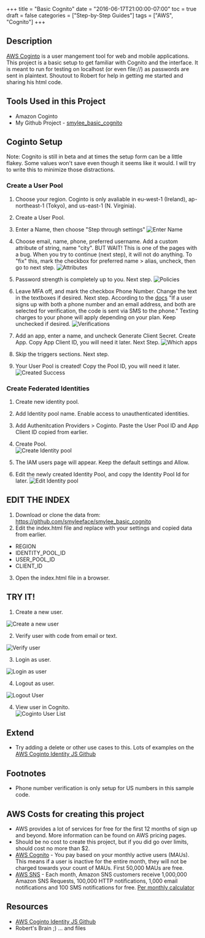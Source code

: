 +++
title = "Basic Cognito"
date = "2016-06-17T21:00:00-07:00"
toc = true
draft = false
categories = ["Step-by-Step Guides"]
tags = ["AWS", "Cognito"]
+++

## Description
[AWS Coginto](https://aws.amazon.com/cognito/) is a user mangement tool for web and mobile applications. This project is a basic setup to get familiar with Cognito and the interface. It is meant to run for testing on localhost (or even file://) as passwords are sent in plaintext.
Shoutout to Robert for help in getting me started and sharing his html code.

## Tools Used in this Project
* Amazon Coginto
* My Github Project - [smylee_basic_cognito](https://github.com/smyleeface/smylee_basic_cognito)

## Coginto Setup
Note: Cognito is still in beta and at times the setup form can be a little flakey. Some values won't save even though it seems like it would. I will try to write this to minimize those distractions.

### Create a User Pool
1. Choose your region. Coginto is only avaliable in eu-west-1 (Ireland), ap-northeast-1 (Tokyo), and us-east-1 (N. Virginia).
1. Create a User Pool.
2. Enter a Name, then choose "Step through settings"
![Enter Name](/images/20160617-basiccognito/pool_name.png "Enter Name")

3. Choose email, name, phone, preferred username. Add a custom attribute of string, name "city".
BUT WAIT! This is one of the pages with a bug. When you try to continue (next step), it will not do anything. To "fix" this, mark the checkbox for preferred name > alias, uncheck, then go to next step.
![Attributes](/images/20160617-basiccognito/attributes.png "Attributes")

4. Password strength is completely up to you. Next step.
![Policies](/images/20160617-basiccognito/policies.png "Policies")

5. Leave MFA off, and mark the checkbox Phone Number. Change the text in the textboxes if desired. Next step.
According to the [docs](https://docs.aws.amazon.com/cognito/latest/developerguide/cognito-user-identity-pools-settings.html?icmpid=docs_cognito_console#user-pool-settings-email-phone-verification) "If a user signs up with both a phone number and an email address, and both are selected for verification, the code is sent via SMS to the phone."
Texting charges to your phone will apply depending on your plan. Keep unchecked if desired.
![Verifications](/images/20160617-basiccognito/verifications.png "Verifications")

6. Add an app, enter a name, and uncheck Generate Client Secret. Create App. Copy App Client ID, you will need it later. Next Step.
![Which apps](/images/20160617-basiccognito/which_apps.png "Which apps")

7. Skip the triggers sections. Next step.
8. Your User Pool is created! Copy the Pool ID, you will need it later.
![Created Success](/images/20160617-basiccognito/created_success.png "Created Success")


### Create Federated Identities
1. Create new identity pool.
2. Add Identity pool name. Enable access to unauthenticated identities.
2. Add Authenitcation Providers > Coginto. Paste the User Pool ID and App Client ID copied from earlier.
2. Create Pool.<br>
![Create Identity pool](/images/20160617-basiccognito/create_new_identity_pool.png "Create Identity pool")

3. The IAM users page will appear. Keep the default settings and Allow.
4. Edit the newly created Identity Pool, and copy the Identity Pool Id for later.
![Edit Identity pool](/images/20160617-basiccognito/edit_identity_pool.png "Edit Identity pool")


## EDIT THE INDEX
1. Download or clone the data from: https://github.com/smyleeface/smylee_basic_cognito
2. Edit the index.html file and replace with your settings and copied data from earlier.
 * REGION
 * IDENTITY_POOL_ID
 * USER_POOL_ID
 * CLIENT_ID
3. Open the index.html file in a browser.

## TRY IT!
1. Create a new user.<br>
<img src="http://cdn.smylee.com/images/20160617-basiccognito/create_new_user.png" class="imginitial" alt="Create a new user" title="Create a new user">

2. Verify user with code from email or text.<br>
<img src="http://cdn.smylee.com/images/20160617-basiccognito/verify_user.png" class="imginitial" alt="Verify user" title="Verify user">

3. Login as user.<br>
<img src="http://cdn.smylee.com/images/20160617-basiccognito/login_user.png" class="imginitial" alt="Login as user" title="Login as user">

4. Logout as user.<br>
<img src="http://cdn.smylee.com/images/20160617-basiccognito/logout_user.png" class="imginitial" alt="Logout User" title="Logout User">

4. View user in Cognito.<br>
![Coginto User List](/images/20160617-basiccognito/user_list.png "Coginto User List")

## Extend
* Try adding a delete or other use cases to this. Lots of examples on the [AWS Coginto Identity JS Github](https://github.com/aws/amazon-cognito-identity-js#usage)

## Footnotes
* Phone number verification is only setup for US numbers in this sample code.

## AWS Costs for creating this project
* AWS provides a lot of services for free for the first 12 months of sign up and beyond. More information can be found on AWS pricing pages.
* Should be no cost to create this project, but if you did go over limits, should cost no more than $2.
* [AWS Cognito](https://aws.amazon.com/cognito/pricing/) - You pay based on your monthly active users (MAUs). This means if a user is inactive for the entire month, they will not be charged towards your count of MAUs. First 50,000 MAUs are free.
* [AWS SNS](https://aws.amazon.com/sns/pricing/) - Each month, Amazon SNS customers receive 1,000,000 Amazon SNS Requests, 100,000 HTTP notifications, 1,000 email notifications and 100 SMS notifications for free. [Per monthly calculator](http://calculator.s3.amazonaws.com/index.html)

## Resources
* [AWS Coginto Identity JS Github](https://github.com/aws/amazon-cognito-identity-js#usage)
* Robert's Brain ;) ... and files